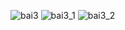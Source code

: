 ![bai3](https://github.com/VanHoang110802/Competitive_Programming/assets/108053955/66afcc16-838c-41c2-a9cf-5e9ff8108c6c)
![bai3_1](https://github.com/VanHoang110802/Competitive_Programming/assets/108053955/f06c2a1e-2424-460e-94a4-591682842e92)
![bai3_2](https://github.com/VanHoang110802/Competitive_Programming/assets/108053955/d4468ab7-f28f-4d88-8ee9-69d762a9e3b1)
